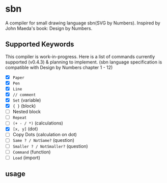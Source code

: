 # sbn

A compiler for small drawing language sbn(SVG by Numbers). Inspired by John Maeda's book: Design by Numbers.

## Supported Keywords

This compiler is work-in-progress. Here is a list of commands currently supported (v0.4.3) & planning to implement. (sbn language specification is compatible with Design by Numbers chapter 1 - 12)

- [x] `Paper`
- [x] `Pen`
- [x] `Line`
- [x] `// comment`
- [x] `Set` (variable)
- [x] `{ }` (block)
- [ ] Nested block
- [ ] `Repeat`
- [ ] `(+ - / *)` (calculations)
- [x] `[x, y]` (dot)
- [ ] Copy Dots (calculation on dot)
- [ ] `Same ? / NotSame?` (question)
- [ ] `Smaller ? / NotSmaller?` (question)
- [ ] `Command` (function)
- [ ] `Load` (import)

## usage

<!-- ### browser

include sbn.js in your html, `sbn` object will be available in global scope.

```html
<script src="./lib/sbn.js"></script>
```

Call `compile` method. The compiler creates SVG out of sbn code you passed.

```javascript
var code =
  "Paper 95\nPen 1\nLine 50 15 85 80\nPen 30\nLine 85 80 15 80\nPen 70\nLine 15 80 50 15";
var svg = sbn.compile(code);

document.body.innerHTML = svg;
```

### node

You can run sbn compiler on node to create SVG file.

```javascript
var fs = require("fs");
var sbn = require("sbn");

var code = `
  Paper 95
  Pen 1
  Line 50 15 85 80
  Pen 30
  Line 85 80 15 80
  Pen 70
  Line 15 80 50 15
`;

fs.writeFile("sbn_drawing.svg", sbn.compile(code), function (err) {
  console.log("SVG was saved!");
});
```

## License

Copyright 2016 Mariko Kosaka

Code licensed under the [Apache-2.0 License](http://www.apache.org/licenses/LICENSE-2.0)
Documentation licensed under [CC BY-SA 4.0](http://creativecommons.org/licenses/by-sa/4.0/) -->
